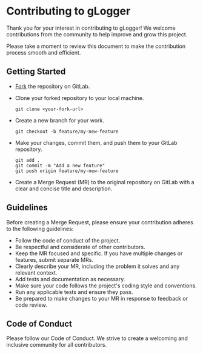 # Contributing to gLogger

Thank you for your interest in contributing to gLogger! We welcome contributions from the community to help improve and
grow this project.

Please take a moment to review this document to make the contribution process smooth and efficient.

## Getting Started

- [Fork](https://docs.gitlab.com/ee/user/project/repository/forking_workflow.html) the repository on GitLab.

- Clone your forked repository to your local machine.
    ```shell
    git clone <your-fork-url>
    ```

- Create a new branch for your work.
  ```shell
  git checkout -b feature/my-new-feature
    ```
- Make your changes, commit them, and push them to your GitLab repository.
    ```shell
    git add .
    git commit -m "Add a new feature"
    git push origin feature/my-new-feature
    ```
- Create a Merge Request (MR) to the original repository on GitLab with a clear and concise title and description.

## Guidelines

Before creating a Merge Request, please ensure your contribution adheres to the following guidelines:

- Follow the code of conduct of the project.
- Be respectful and considerate of other contributors.
- Keep the MR focused and specific. If you have multiple changes or features, submit separate MRs.
- Clearly describe your MR, including the problem it solves and any relevant context.
- Add tests and documentation as necessary.
- Make sure your code follows the project's coding style and conventions.
- Run any applicable tests and ensure they pass.
- Be prepared to make changes to your MR in response to feedback or code review.

## Code of Conduct

Please follow our Code of Conduct. We strive to create a welcoming and inclusive community for all contributors.